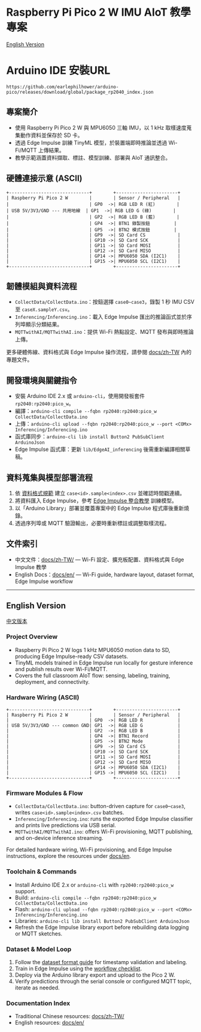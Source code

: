 ﻿# Raspberry Pi Pico 2 W IMU AIoT 教學專案
[English Version](#english-version)

# Arduino IDE 安裝URL
``` 
https://github.com/earlephilhower/arduino-pico/releases/download/global/package_rp2040_index.json
```
## 專案簡介
- 使用 Raspberry Pi Pico 2 W 與 MPU6050 三軸 IMU，以 1 kHz 取樣速度蒐集動作資料並保存於 SD 卡。
- 透過 Edge Impulse 訓練 TinyML 模型，於裝置端即時推論並透過 Wi-Fi/MQTT 上傳結果。
- 教學示範涵蓋資料擷取、標註、模型訓練、部署與 AIoT 通訊整合。

## 硬體連接示意 (ASCII)
```
+------------------------------+        +-----------------------+
| Raspberry Pi Pico 2 W        |        | Sensor / Peripheral   |
|                              | GP0  ->| RGB LED R (紅)        |
| USB 5V/3V3/GND --- 共用地線  | GP1  ->| RGB LED G (綠)        |
|                              | GP2  ->| RGB LED B (藍)        |
|                              | GP4  ->| BTN1 錄製按鈕         |
|                              | GP5  ->| BTN2 模式按鈕         |
|                              | GP9  ->| SD Card CS            |
|                              | GP10 ->| SD Card SCK           |
|                              | GP11 ->| SD Card MOSI          |
|                              | GP12 ->| SD Card MISO          |
|                              | GP14 ->| MPU6050 SDA (I2C1)    |
|                              | GP15 ->| MPU6050 SCL (I2C1)    |
+------------------------------+        +-----------------------+
```

## 韌體模組與資料流程
- `CollectData/CollectData.ino`：按鈕選擇 `case0~case3`，錄製 1 秒 IMU CSV 至 `caseX.sampleY.csv`。
- `Inferencing/Inferencing.ino`：載入 Edge Impulse 匯出的推論函式並於序列埠顯示分類結果。
- `MQTTwithAI/MQTTwithAI.ino`：提供 Wi-Fi 熱點設定、MQTT 發布與即時推論上傳。

更多硬體佈線、資料格式與 Edge Impulse 操作流程，請參閱 [docs/zh-TW](docs/zh-TW) 內的專題文件。

## 開發環境與關鍵指令
- 安裝 Arduino IDE 2.x 或 `arduino-cli`，使用開發板套件 `rp2040:rp2040:pico_w`。
- 編譯：`arduino-cli compile --fqbn rp2040:rp2040:pico_w CollectData/CollectData.ino`
- 上傳：`arduino-cli upload --fqbn rp2040:rp2040:pico_w --port <COMx> Inferencing/Inferencing.ino`
- 函式庫同步：`arduino-cli lib install Button2 PubSubClient ArduinoJson`
- Edge Impulse 函式庫：更新 `lib/EdgeAI_inferencing` 後需重新編譯相關草稿。

## 資料蒐集與模型部署流程
1. 依 [資料格式規範](docs/zh-TW/dataset-format.md) 建立 `case<id>.sample<index>.csv` 並確認時間戳連續。
2. 將資料匯入 Edge Impulse，參考 [Edge Impulse 整合教學](docs/zh-TW/edge-impulse-guide.md) 訓練模型。
3. 以「Arduino Library」部署並覆蓋專案中的 Edge Impulse 程式庫後重新燒錄。
4. 透過序列埠或 MQTT 驗證輸出，必要時重新標註或調整取樣流程。

## 文件索引
- 中文文件：[docs/zh-TW/](docs/zh-TW) — Wi-Fi 設定、擴充板配置、資料格式與 Edge Impulse 教學
- English Docs：[docs/en/](docs/en) — Wi-Fi guide, hardware layout, dataset format, Edge Impulse workflow

---

## English Version
[中文版本](#專案簡介)

### Project Overview
- Raspberry Pi Pico 2 W logs 1 kHz MPU6050 motion data to SD, producing Edge Impulse-ready CSV datasets.
- TinyML models trained in Edge Impulse run locally for gesture inference and publish results over Wi-Fi/MQTT.
- Covers the full classroom AIoT flow: sensing, labeling, training, deployment, and connectivity.

### Hardware Wiring (ASCII)
```
+------------------------------+        +-----------------------+
| Raspberry Pi Pico 2 W        |        | Sensor / Peripheral   |
|                              | GP0  ->| RGB LED R             |
| USB 5V/3V3/GND --- common GND| GP1  ->| RGB LED G             |
|                              | GP2  ->| RGB LED B             |
|                              | GP4  ->| BTN1 Record           |
|                              | GP5  ->| BTN2 Mode             |
|                              | GP9  ->| SD Card CS            |
|                              | GP10 ->| SD Card SCK           |
|                              | GP11 ->| SD Card MOSI          |
|                              | GP12 ->| SD Card MISO          |
|                              | GP14 ->| MPU6050 SDA (I2C1)    |
|                              | GP15 ->| MPU6050 SCL (I2C1)    |
+------------------------------+        +-----------------------+
```

### Firmware Modules & Flow
- `CollectData/CollectData.ino`: button-driven capture for `case0`–`case3`, writes `case<id>.sample<index>.csv` batches.
- `Inferencing/Inferencing.ino`: runs the exported Edge Impulse classifier and prints live predictions via USB serial.
- `MQTTwithAI/MQTTwithAI.ino`: offers Wi-Fi provisioning, MQTT publishing, and on-device inference streaming.

For detailed hardware wiring, Wi-Fi provisioning, and Edge Impulse instructions, explore the resources under [docs/en](docs/en).

### Toolchain & Commands
- Install Arduino IDE 2.x or `arduino-cli` with `rp2040:rp2040:pico_w` support.
- Build: `arduino-cli compile --fqbn rp2040:rp2040:pico_w CollectData/CollectData.ino`
- Flash: `arduino-cli upload --fqbn rp2040:rp2040:pico_w --port <COMx> Inferencing/Inferencing.ino`
- Libraries: `arduino-cli lib install Button2 PubSubClient ArduinoJson`
- Refresh the Edge Impulse library export before rebuilding data logging or MQTT sketches.

### Dataset & Model Loop
1. Follow the [dataset format guide](docs/en/dataset-format.md) for timestamp validation and labeling.
2. Train in Edge Impulse using the [workflow checklist](docs/en/edge-impulse-workflow.md).
3. Deploy via the Arduino library export and upload to the Pico 2 W.
4. Verify predictions through the serial console or configured MQTT topic, iterate as needed.

### Documentation Index
- Traditional Chinese resources: [docs/zh-TW/](docs/zh-TW)
- English resources: [docs/en/](docs/en)
